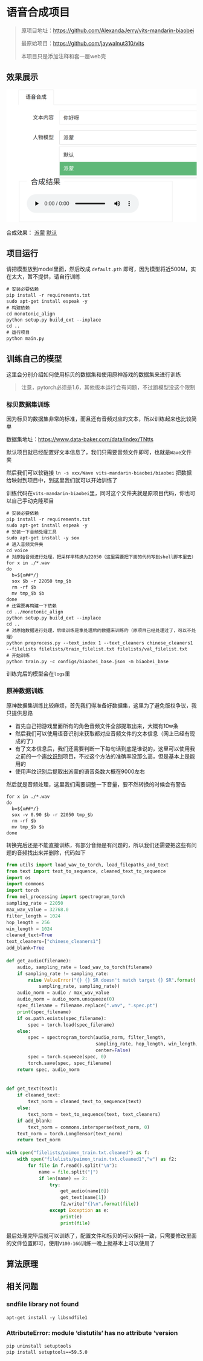 # 语音合成项目
> 原项目地址：https://github.com/AlexandaJerry/vits-mandarin-biaobei
> 
> 最原始项目：https://github.com/jaywalnut310/vits
> 
> 本项目只是添加注释和套一层web壳

## 效果展示
![](./source/01.png)

合成效果：
[派蒙](./source/paimon.wav)
[默认](./source/default.wav)


## 项目运行

请把模型放到model里面，然后改成 `default.pth` 即可，因为模型将近500M，实在太大，暂不提供，请自行训练

```shell
# 安装必要依赖
pip install -r requirements.txt
sudo apt-get install espeak -y
# 构建依赖
cd monotonic_align
python setup.py build_ext --inplace
cd ..
# 运行项目
python main.py
```

## 训练自己的模型

这里会分别介绍如何使用标贝的数据集和使用原神游戏的数据集来进行训练

> 注意，pytorch必须是1.6，其他版本运行会有问题，不过跑模型没这个限制

### 标贝数据集训练

因为标贝的数据集非常的标准，而且还有音频对应的文本，所以训练起来也比较简单

数据集地址：https://www.data-baker.com/data/index/TNtts

默认项目就已经配置好文本信息了，我们只需要音频文件即可，也就是`Wave`文件夹

然后我们可以软链接 `ln -s xxx/Wave vits-mandarin-biaobei/biaobei` 把数据给映射到项目中，到这里我们就可以开始训练了

训练代码在`vits-mandarin-biaobei`里，同时这个文件夹就是原项目代码，你也可以自己手动克隆项目
```shell
# 安装必要依赖
pip install -r requirements.txt
sudo apt-get install espeak -y
# 安装一下音频处理工具
sudo apt-get install -y sox
# 进入音频文件夹
cd voice
# 对原始音频进行处理，把采样率转换为22050（这里需要把下面的代码写到shell脚本里去）
for x in ./*.wav
do 
  b=${x##*/}
  sox $b -r 22050 tmp_$b
  rm -rf $b
  mv tmp_$b $b
done
# 还需要再构建一下依赖
cd ../monotonic_align
python setup.py build_ext --inplace
cd ..
# 对原始数据进行处理，后续训练是拿处理后的数据来训练的（原项目已经处理过了，可以不处理）
python preprocess.py --text_index 1 --text_cleaners chinese_cleaners1 --filelists filelists/train_filelist.txt filelists/val_filelist.txt
# 开始训练
python train.py -c configs/biaobei_base.json -m biaobei_base
```
训练完后的模型会在`logs`里

### 原神数据训练

原神数据集训练比较麻烦，首先我们得准备好数据集，这里为了避免版权争议，我只提供思路
- 首先自己把游戏里面所有的角色音频文件全部提取出来，大概有10w条
- 然后我们可以使用语音识别来获取都对应音频文件的文本信息（网上已经有现成的了）
- 有了文本信息后，我们还需要判断一下每句话到底是谁说的，这里可以使用我之前的一个[声纹识别](https://github.com/xiaoyou-bilibili/voice_recognize)项目，不过这个方法的准确率没那么高，但是基本上是能用的
- 使用声纹识别后提取出派蒙的语音条数大概在9000左右

然后就是音频处理，这里我们需要调整一下音量，要不然转换的时候会有警告
```shell
for x in ./*.wav
do 
  b=${x##*/}
  sox -v 0.90 $b -r 22050 tmp_$b
  rm -rf $b
  mv tmp_$b $b
done
```
转换完后还是不能直接训练，有部分音频是有问题的，所以我们还需要把这些有问题的音频找出来并删除，代码如下
```python
from utils import load_wav_to_torch, load_filepaths_and_text
from text import text_to_sequence, cleaned_text_to_sequence
import os
import commons
import torch
from mel_processing import spectrogram_torch
sampling_rate = 22050
max_wav_value = 32768.0
filter_length = 1024
hop_length = 256
win_length = 1024
cleaned_text=True
text_cleaners=["chinese_cleaners1"]
add_blank=True

def get_audio(filename):
    audio, sampling_rate = load_wav_to_torch(filename)
    if sampling_rate != sampling_rate:
        raise ValueError("{} {} SR doesn't match target {} SR".format(
            sampling_rate, sampling_rate))
    audio_norm = audio / max_wav_value
    audio_norm = audio_norm.unsqueeze(0)
    spec_filename = filename.replace(".wav", ".spec.pt")
    print(spec_filename)
    if os.path.exists(spec_filename):
        spec = torch.load(spec_filename)
    else:
        spec = spectrogram_torch(audio_norm, filter_length,
                                 sampling_rate, hop_length, win_length,
                                 center=False)
        spec = torch.squeeze(spec, 0)
        torch.save(spec, spec_filename)
    return spec, audio_norm


def get_text(text):
    if cleaned_text:
        text_norm = cleaned_text_to_sequence(text)
    else:
        text_norm = text_to_sequence(text, text_cleaners)
    if add_blank:
        text_norm = commons.intersperse(text_norm, 0)
    text_norm = torch.LongTensor(text_norm)
    return text_norm

with open("filelists/paimon_train.txt.cleaned") as f:
    with open("filelists/paimon_train.txt.cleaned1","w") as f2:
        for file in f.read().split("\n"):
            name = file.split("|")
            if len(name) == 2:
                try:
                    get_audio(name[0])
                    get_text(name[1])
                    f2.write("{}\n".format(file))
                except Exception as e:
                    print(e)
                    print(file)
```

最后处理完毕后就可以训练了，配置文件和标贝的可以保持一致，只需要修改里面的文件位置即可，使用`V100-16G`训练一晚上就基本上可以使用了

## 算法原理


## 相关问题
### sndfile library not found

```shell
apt-get install -y libsndfile1
```

### AttributeError: module ‘distutils‘ has no attribute ‘version
```shell
pip uninstall setuptools
pip install setuptools==59.5.0
```


